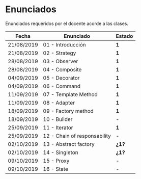 # Enunciados

Enunciados requeridos por el docente acorde a las clases.


| Fecha | Enunciado | Estado |
| --------- | --------- | --------- |
| 21/08/2019 | 01 - Introducción | **1** |
| 21/08/2019 | 02 - Strategy | **1** |
| 28/08/2019 | 03 - Observer | **1** |
| 28/08/2019 | 04 - Composite | **1** |
| 04/09/2019 | 05 - Decorator | **1** |
| 04/09/2019 | 06 - Command | **1** |
| 11/09/2019 | 07 - Template Method | **1** |
| 11/09/2019 | 08 - Adapter | **1** |
| 18/09/2019 | 09 - Factory method | **1** |
| 18/09/2019 | 10 - Builder | - |
| 25/09/2019 | 11 - Iterator | **1** |
| 25/09/2019 | 12 - Chain of responsability | - |
| 02/10/2019 | 13 - Abstract factory | **¿1?** |
| 02/10/2019 | 14 - Singleton | **¿1?** |
| 09/10/2019 | 15 - Proxy | - |
| 09/10/2019 | 16 - State | - |
